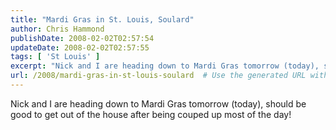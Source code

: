 ```yaml
---
title: "Mardi Gras in St. Louis, Soulard"
author: Chris Hammond
publishDate: 2008-02-02T02:57:54
updateDate: 2008-02-02T02:57:55
tags: [ 'St Louis' ]
excerpt: "Nick and I are heading down to Mardi Gras tomorrow (today), should be good to get out of the house after being couped up most of the day!"
url: /2008/mardi-gras-in-st-louis-soulard  # Use the generated URL with year
---
```

<p>Nick and&#160;I are heading down to Mardi Gras tomorrow (today), should be good to get out of the house after being couped up most of the day!</p>
